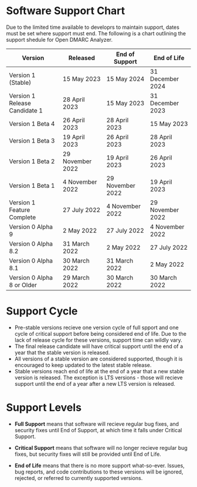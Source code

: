 # Software Support Chart

Due to the limited time available to developrs to maintain support, dates must be set where support must end. The following is a chart outlining the support shedule for Open DMARC Analyzer.

| Version                             | Released         | End of Support   | End of Life      |
| ----------------------------------- | ---------------- | ---------------- | ---------------- |
| Version 1 (Stable)                  | 15 May 2023      | 15 May 2024      | 31 December 2024 |
| Version 1 Release Candidate 1       | 28 April 2023    | 15 May 2023      | 31 December 2023 |
| Version 1 Beta 4                    | 26 April 2023    | 28 April 2023    | 15 May 2023      |
| Version 1 Beta 3                    | 19 April 2023    | 26 April 2023    | 28 April 2023    |
| Version 1 Beta 2                    | 29 November 2022 | 19 April 2023    | 26 April 2023    |
| Version 1 Beta 1                    | 4 November 2022  | 29 November 2022 | 19 April 2023    |
| Version 1 Feature Complete          | 27 July 2022     | 4 November 2022  | 29 November 2022 |
| Version 0 Alpha 9                   | 2 May 2022       | 27 July 2022     | 4 November 2022  |
| Version 0 Alpha 8.2                 | 31 March 2022    | 2 May 2022       | 27 July 2022     |
| Version 0 Alpha 8.1                 | 30 March 2022    | 31 March 2022    | 2 May 2022       |
| Version 0 Alpha 8 or Older          | 29 March 2022    | 30 March 2022    | 30 March 2022    |

# Support Cycle

- Pre-stable versions recieve one version cycle of full spport and one cycle of critical support before being considered end of life. Due to the lack of release cycle for these versions, support time can wildly vary.
- The final release candidate will have critical support until the end of a year that the stable version is released.
- All versions of a stable version are considered supported, though it is encouraged to keep updated to the latest stable release.
- Stable versions reach end of life at the end of a year that a new stable version is released. The exception is LTS versions - those will recieve support until the end of a year after a new LTS version is released.

# Support Levels

- **Full Support** means that software will recieve regular bug fixes, and security fixes until End of Support, at which time it falls under Critical Support.

- **Critical Support** means that software will no longer recieve regular bug fixes, but security fixes will still be provided until End of Life.

- **End of Life** means that there is no more support what-so-ever. Issues, bug reports, and code contributions to these versions will be ignored, rejected, or referred to currently supported versions.
